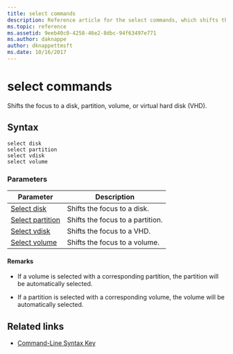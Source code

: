 ```yaml
---
title: select commands
description: Reference article for the select commands, which shifts the focus to a disk, partition, volume, or virtual hard disk (VHD).
ms.topic: reference
ms.assetid: 9eeb40c0-4258-46e2-8dbc-94f63497e771
ms.author: daknappe
author: dknappettmsft
ms.date: 10/16/2017
---
```


# select commands

Shifts the focus to a disk, partition, volume, or virtual hard disk (VHD).

## Syntax

```
select disk
select partition
select vdisk
select volume
```

### Parameters

| Parameter | Description |
|--|--|
| [Select disk](select-disk.md) | Shifts the focus to a disk. |
| [Select partition](select-partition.md) | Shifts the focus to a partition. |
| [Select vdisk](select-vdisk.md) | Shifts the focus to a VHD. |
| [Select volume](select-volume.md) | Shifts the focus to a volume. |

#### Remarks

- If a volume is selected with a corresponding partition, the partition will be automatically selected.

- If a partition is selected with a corresponding volume, the volume will be automatically selected.

## Related links

- [Command-Line Syntax Key](command-line-syntax-key.md)
